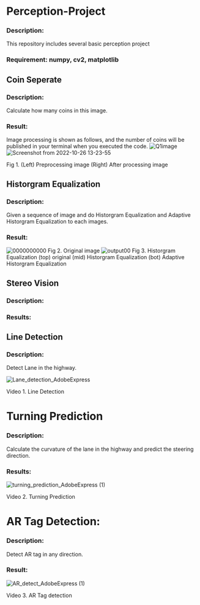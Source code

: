 # Perception-Project
### Description:
This repository includes several basic perception project
### Requirement: numpy, cv2, matplotlib

## Coin Seperate
### Description:

Calculate how many coins in this image.
### Result:
Image processing is shown as follows, and the number of coins will be published in your terminal when you executed the code.
![Q1image](https://user-images.githubusercontent.com/55338365/198095332-982d5242-2c4b-4faf-b03b-ec831095093b.png)![Screenshot from 2022-10-26 13-23-55](https://user-images.githubusercontent.com/55338365/198095670-84c265ac-78ff-4614-a638-a62f74dee052.png)

Fig 1. (Left) Preprocessing image (Right) After processing image



## Historgram Equalization
### Description:

Given a sequence of image and do Historgram Equalization and Adaptive Historgram Equalization to each images.

### Result:

![0000000000](https://user-images.githubusercontent.com/55338365/198097957-109ed8ca-8915-4f94-afdf-823aedb983f9.png)
Fig 2. Original image
![output00](https://user-images.githubusercontent.com/55338365/198097987-0e01a798-9b18-4807-878f-6b7f360a0270.png)
Fig 3. Historgram Equalization (top) original (mid) Historgram Equalization (bot) Adaptive Historgram Equalization

## Stereo Vision 
### Description:
### Results:

## Line Detection
### Description: 
Detect Lane in the highway.

![Lane_detection_AdobeExpress](https://user-images.githubusercontent.com/55338365/198093735-5015928b-d5dd-47e8-b88a-1b95e473738b.gif)

Video 1. Line Detection


# Turning Prediction
### Description:
Calculate the curvature of the lane in the highway and predict the steering direction.
### Results:
![turning_prediction_AdobeExpress (1)](https://user-images.githubusercontent.com/55338365/198093383-3f7910b5-3a58-44ab-a66c-7409b0dbcc66.gif)

Video 2. Turning Prediction

# AR Tag Detection:
### Description:
Detect AR tag in any direction.

### Result:
![AR_detect_AdobeExpress (1)](https://user-images.githubusercontent.com/55338365/198097203-46b5d08d-dc20-454f-ac1c-fef83a75893d.gif)

Video 3. AR Tag detection





